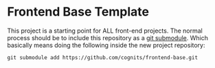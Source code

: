 # Frontend Base Template

This project is a starting point for ALL front-end projects. The normal process
should be to include this repository as a [git submodule](http://git-scm.com/book/en/v2/Git-Tools-Submodules). Which basically means
doing the following inside the new project repository:

```
git submodule add https://github.com/cognits/frontend-base.git
```
